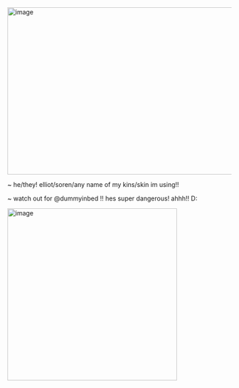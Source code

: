 <img width="666" height="375" alt="image" src="https://github.com/user-attachments/assets/f35d5b5d-88fb-4c81-bd51-29f24b8e8472" />

~ he/they! elliot/soren/any name of my kins/skin im using!! 

~ watch out for @dummyinbed !! hes super dangerous! ahhh!! D:

<img width="381" height="386" alt="image" src="https://github.com/user-attachments/assets/38e18ed7-470d-4d99-9b26-9b7bfa3c102d" />








<!--
**sspacedoutz/sspacedoutz** is a ✨ _special_ ✨ repository because its `README.md` (this file) appears on your GitHub profile.

Here are some ideas to get you started:

- 🔭 I’m currently working on ...
- 🌱 I’m currently learning ...
- 👯 I’m looking to collaborate on ...
- 🤔 I’m looking for help with ...
- 💬 Ask me about ...
- 📫 How to reach me: ...
- 😄 Pronouns: ...
- ⚡ Fun fact: ...
-->
